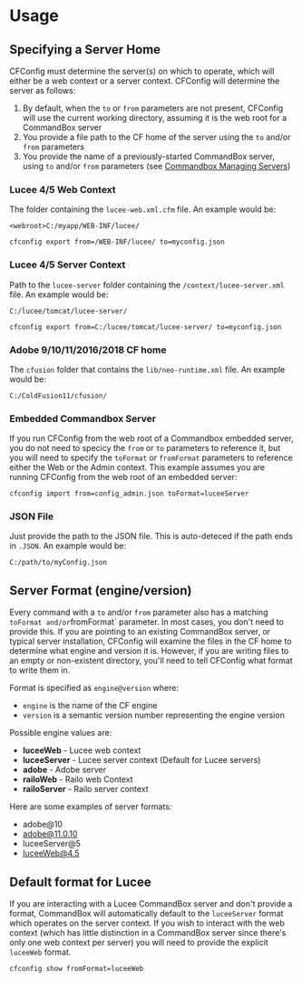# Usage

## Specifying a Server Home

CFConfig must determine the server\(s\) on which to operate, which will either be a web context or a server context. CFConfig will determine the server as follows:

1. By default, when the `to` or `from` parameters are not present, CFConfig will use the current working directory, assuming it is the web root for a CommandBox server
2. You provide a file path to the CF home of the server using the `to` and/or `from` parameters
3. You provide the name of a previously-started CommandBox server, using `to` and/or `from` parameters  (see [Commandbox Managing Servers](https://commandbox.ortusbooks.com/embedded-server/manage-servers))


### Lucee 4/5 Web Context

The folder containing the `lucee-web.xml.cfm` file. An example would be:

```text
<webroot>C:/myapp/WEB-INF/lucee/

cfconfig export from=/WEB-INF/lucee/ to=myconfig.json
```

### Lucee 4/5 Server Context

Path to the `lucee-server` folder containing the `/context/lucee-server.xml` file. An example would be:

```text
C:/lucee/tomcat/lucee-server/

cfconfig export from=C:/lucee/tomcat/lucee-server/ to=myconfig.json
```

### Adobe 9/10/11/2016/2018 CF home

The `cfusion` folder that contains the `lib/neo-runtime.xml` file. An example would be:

```text
C:/ColdFusion11/cfusion/
```

### Embedded Commandbox Server

If you run CFConfig from the web root of a Commandbox embedded server, you do not need to specicy the `from` or `to` parameters to reference it, but you will need to specify the `toFormat` or `fromFormat` parameters to reference either the Web or the Admin context. This example assumes you are running CFConfig from the web root of an embedded server:

```text
cfconfig import from=config_admin.json toFormat=luceeServer
```

### JSON File

Just provide the path to the JSON file. This is auto-deteced if the path ends in `.JSON`. An example would be:

```text
C:/path/to/myConfig.json
```

## Server Format \(engine/version\)

Every command with a `to` and/or `from` parameter also has a matching `toFormat and/or`fromFormat\` parameter. In most cases, you don't need to provide this. If you are pointing to an existing CommandBox server, or typical server installation, CFConfig will examine the files in the CF home to determine what engine and version it is. However, if you are writing files to an empty or non-existent directory, you'll need to tell CFConfig what format to write them in.

Format is specified as `engine@version` where:

* `engine` is the name of the CF engine
* `version` is a semantic version number representing the engine version

Possible engine values are:

* **luceeWeb** - Lucee web context
* **luceeServer** - Lucee server context \(Default for Lucee servers\)
* **adobe** - Adobe server
* **railoWeb** - Railo web Context
* **railoServer** - Railo server context

Here are some examples of server formats:

* adobe@10
* adobe@11.0.10
* luceeServer@5
* luceeWeb@4.5

## Default format for Lucee

If you are interacting with a Lucee CommandBox server and don't provide a format, CommandBox will automatically default to the `luceeServer` format which operates on the server context. If you wish to interact with the web context \(which has little distinction in a CommandBox server since there's only one web context per server\) you will need to provide the explicit `luceeWeb` format.

```text
cfconfig show fromFormat=luceeWeb
```

